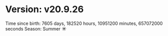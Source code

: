 # Version: v20.9.26
Time since birth: 7605 days, 182520 hours, 10951200 minutes, 657072000 seconds
Season: Summer ☀️
